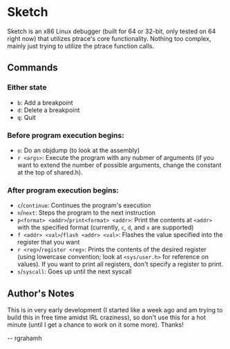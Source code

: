 # Sketch
Sketch is an x86 Linux debugger (built for 64 or 32-bit, only tested on 64 right now) that utilizes ptrace's core functionality. Nothing too complex, mainly just trying to utilize the ptrace function calls.

## Commands
### Either state
- `b`: Add a breakpoint
- `d`: Delete a breakpoint
- `q`: Quit
### Before program execution begins:
- `o`: Do an objdump (to look at the assembly)
- `r <args>`: Execute the program with any nubmer of arguments (if you want to extend the number of possible arguments, change the constant at the top of shared.h).
### After program execution begins:
- `c`/`continue`: Continues the program's execution
- `n`/`next`: Steps the program to the next instruction
- `p<format> <addr>`/`print<format> <addr>`: Print the contents at `<addr>` with the specified format (currently, `c`, `d`, and `x` are supported)
- `f <addr> <val>`/`flash <addr> <val>`: Flashes the value specified into the register that you want
- `r <reg>`/`register <reg>`: Prints the contents of the desired register (using lowercase convention; look at `<sys/user.h>` for reference on values). If you want to print all registers, don't specify a register to print.
- `s`/`syscall`: Goes up until the next syscall

## Author's Notes
This is in very early development (I started like a week ago and am trying to build this in free time amidst IRL craziness), so don't use this for a hot minute (until I get a chance to work on it some more). Thanks!

-- rgrahamh
